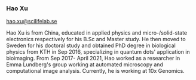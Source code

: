 ### Hao Xu
hao.xu@scilifelab.se 

Hao Xu is from China, educated in applied physics and micro-/solid-state electronics respectively for his B.Sc and Master study. He then moved to Sweden for his doctoral study and obtained PhD degree in biological physics from KTH in Sep 2016, specializing in quantum dots' application in bioimaging. From Sep 2017- April 2021, Hao worked as a researcher in Emma Lundberg's group working at automated microscopy and computational image analysis. Currently, he is working at 10x Genomics.


